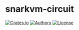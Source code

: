 # snarkvm-circuit

[![Crates.io](https://img.shields.io/crates/v/snarkvm-circuit.svg?color=neon)](https://crates.io/crates/snarkvm-circuit)
[![Authors](https://img.shields.io/badge/authors-Aleo-orange.svg)](https://aleo.org)
[![License](https://img.shields.io/badge/License-GPLv3-blue.svg)](./LICENSE.md)

